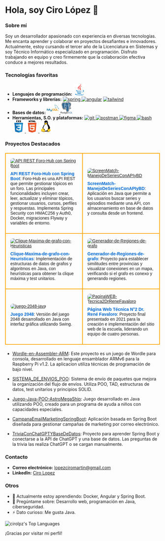 # Hola, soy Ciro López 👋

### Sobre mí
Soy un desarrollador apasionado con experiencia en diversas tecnologías. Me encanta aprender y colaborar en proyectos desafiantes e innovadores. Actualmente, estoy cursando el tercer año de la Licenciatura en Sistemas y soy Técnico Informático especializado en programación. Disfruto trabajando en equipo y creo firmemente que la colaboración efectiva conduce a mejores resultados.

### Tecnologías favoritas
- **Lenguajes de programación:** <a href="https://www.java.com" target="_blank" rel="noreferrer"> <img src="https://raw.githubusercontent.com/devicons/devicon/master/icons/java/java-original.svg" alt="java" width="40" height="40"/> </a>
- **Frameworks y librerías:** <a href="https://spring.io/" target="_blank" rel="noreferrer"> <img src="https://www.vectorlogo.zone/logos/springio/springio-icon.svg" alt="spring" width="40" height="40"/></a></a><a href="https://angular.io" target="_blank" rel="noreferrer"> <img src="https://angular.io/assets/images/logos/angular/angular.svg" alt="angular" width="40" height="40"/></a> </a> <a href="https://tailwindcss.com/" target="_blank" rel="noreferrer"> <img src="https://www.vectorlogo.zone/logos/tailwindcss/tailwindcss-icon.svg" alt="tailwind" width="40" height="40"/> </a> 
- **Bases de datos:**  <a href="https://www.mysql.com/" target="_blank" rel="noreferrer"> <img src="https://raw.githubusercontent.com/devicons/devicon/master/icons/mysql/mysql-original-wordmark.svg" alt="mysql" width="40" height="40"/> </a> <a href="https://www.postgresql.org" target="_blank" rel="noreferrer"> <img src="https://raw.githubusercontent.com/devicons/devicon/master/icons/postgresql/postgresql-original-wordmark.svg" alt="postgresql" width="40" height="40"/> </a>
- **Herramientas, S.O.  y plataformas:** <a href="https://git-scm.com/" target="_blank" rel="noreferrer"> <img src="https://www.vectorlogo.zone/logos/git-scm/git-scm-icon.svg" alt="git" width="40" height="40"/> </a> <a href="https://postman.com" target="_blank" rel="noreferrer"> <img src="https://www.vectorlogo.zone/logos/getpostman/getpostman-icon.svg" alt="postman" width="40" height="40"/> </a></a> <a href="https://www.figma.com/" target="_blank" rel="noreferrer"> <img src="https://www.vectorlogo.zone/logos/figma/figma-icon.svg" alt="figma" width="40" height="40"/> </a> <a href="https://www.gnu.org/software/bash/" target="_blank" rel="noreferrer"> <img src="https://www.vectorlogo.zone/logos/gnu_bash/gnu_bash-icon.svg" alt="bash" width="40" height="40"/> </a>
 </a> <a href="https://www.w3schools.com/css/" target="_blank" rel="noreferrer"> <img src="https://raw.githubusercontent.com/devicons/devicon/master/icons/css3/css3-original-wordmark.svg" alt="css3" width="40" height="40"/> </a> <a href="https://www.w3.org/html/" target="_blank" rel="noreferrer"> <img src="https://raw.githubusercontent.com/devicons/devicon/master/icons/html5/html5-original-wordmark.svg" alt="html5" width="40" height="40"/> </a><a href="https://www.linux.org/" target="_blank" rel="noreferrer"> <img src="https://raw.githubusercontent.com/devicons/devicon/master/icons/linux/linux-original.svg" alt="linux" width="40" height="40"/> </a>

### Proyectos Destacados

<table style="width: 100%; border-collapse: collapse; font-family: Arial, sans-serif; margin: 20px 0;">
  <tr>
    <td style="width: 50%; border: 2px solid #FFA500; padding: 15px;">
      <a href="https://www.youtube.com/watch?v=3LF_k-Gb7qM" target="_blank">
        <img src="https://img.youtube.com/vi/3LF_k-Gb7qM/maxresdefault.jpg" alt="API REST Foro-Hub con Spring Boot" style="width: 100%; border-radius: 8px;">
      </a>
      <p style="margin: 10px 0;"><a href="https://github.com/cirolpz/Foro-Hub" style="text-decoration: none; color: #0066CC; font-weight: bold;">API REST Foro-Hub con Spring Boot</a>: Foro-Hub es una API REST que permite gestionar tópicos en un foro. Las principales funcionalidades incluyen crear, leer, actualizar y eliminar tópicos, gestionar usuarios, cursos, perfiles y respuestas. Implementa Spring Security con HMAC256 y Auth0, Docker, migraciones Flyway y variables de entorno.</p>
    </td>
    <td style="width: 50%; border: 2px solid #FFA500; padding: 15px;">
      <a href="https://www.youtube.com/watch?v=OMiMnBaMZz0" target="_blank">
        <img src="https://img.youtube.com/vi/OMiMnBaMZz0/maxresdefault.jpg" alt="ScreenMatch-ManejoDeSeriesConAPIyBD" style="width: 100%; border-radius: 8px;">
      </a>
      <p style="margin: 10px 0;"><a href="https://github.com/cirolpz/ScreenMatch-ManejoDeSeriesConAPIyBD" style="text-decoration: none; color: #0066CC; font-weight: bold;">ScreenMatch-ManejoDeSeriesConAPIyBD</a>: Aplicación en Java que permite a los usuarios buscar series y episodios mediante una API, con almacenamiento en base de datos y consulta desde un frontend.</p>
    </td>
  </tr>
  <tr>
    <td style="width: 50%; border: 2px solid #FFA500; padding: 15px;">
      <a href="https://www.youtube.com/watch?v=21LM3EXHvR4" target="_blank">
        <img src="https://img.youtube.com/vi/21LM3EXHvR4/maxresdefault.jpg" alt="Clique-Maxima-de-grafo-con-Heuristicas" style="width: 100%; border-radius: 8px;">
      </a>
      <p style="margin: 10px 0;"><a href="https://github.com/cirolpz/Clique-Maxima-de-grafo-con-Heuristicas" style="text-decoration: none; color: #0066CC; font-weight: bold;">Clique-Maxima-de-grafo-con-Heuristicas</a>: Implementación de estructuras de datos de grafos y algoritmos en Java, con heurísticas para obtener la clique máxima y test unitarios.</p>
    </td>
    <td style="width: 50%; border: 2px solid #FFA500; padding: 15px;">
      <a href="https://www.youtube.com/watch?v=3ohxWuWwB3U" target="_blank">
        <img src="https://img.youtube.com/vi/3ohxWuWwB3U/maxresdefault.jpg" alt="Generador-de-Regiones-de-grafo" style="width: 100%; border-radius: 8px;">
      </a>
      <p style="margin: 10px 0;"><a href="https://github.com/cirolpz/Generador-de-Regiones-de-grafo" style="text-decoration: none; color: #0066CC; font-weight: bold;">Generador-de-Regiones-de-grafo</a>: Proyecto para establecer similitudes entre provincias y visualizar conexiones en un mapa, verificando si el grafo es conexo y generando regiones.</p>
    </td>
  </tr>
  <tr>
    <td style="width: 50%; border: 2px solid #FFA500; padding: 15px;">
      <a href="https://www.youtube.com/watch?v=2jLjgfIf_14" target="_blank">
        <img src="https://img.youtube.com/vi/2jLjgfIf_14/maxresdefault.jpg" alt="juego-2048-java" style="width: 100%; border-radius: 8px;">
      </a>
      <p style="margin: 10px 0;"><a href="https://github.com/cirolpz/juego-2048-java" style="text-decoration: none; color: #0066CC; font-weight: bold;">Juego 2048</a>: Versión del juego 2048 desarrollado en Java con interfaz gráfica utilizando Swing.</p>
    </td>
    <td style="width: 50%; border: 2px solid #FFA500; padding: 15px;">
      <a href="https://www.youtube.com/watch?v=F9NmK5cMNkU" target="_blank">
        <img src="https://img.youtube.com/vi/F9NmK5cMNkU/maxresdefault.jpg" alt="PaginaWEB-Tecnica2DrReneFavaloro" style="width: 100%; border-radius: 8px;">
      </a>
      <p style="margin: 10px 0;"><a href="https://github.com/cirolpz/PaginaWEB-Tecnica2DrReneFavaloro" style="text-decoration: none; color: #0066CC; font-weight: bold;">Página Web Técnica N°2 Dr. René Favaloro</a>: Proyecto final presentado en 2021 para la creación e implementación del sitio web de la escuela, liderando un equipo de cuatro personas.</p>
    </td>
  </tr>
</table>


- [Wordle-en-Assembler-ARM](https://github.com/cirolpz/Wordle-en-Assembler-ARM): Este proyecto es un juego de Wordle para consola, desarrollado en lenguaje ensamblador ARMv6 para la Raspberry Pi v1.2. La aplicacion utiliza técnicas de programación de bajo nivel.

- [SISTEMA_DE_ENVIOS_POO](https://github.com/cirolpz/SISTEMA_DE_ENVIOS_POO): Sistema de envío de paquetes que mejora la organización del flujo de envíos. Utiliza POO, TAD, estructuras de datos, test unitarios y principios SOLID.

- [Juego-Java-POO-AstroMegaShip](https://github.com/cirolpz/Juego-Java-POO-AstroMegaShip): Juego desarrollado en Java utilizando POO, creado para un programa de ayuda a niños con capacidades especiales.

- [CampanaEmailMarketingSpringBoot](https://github.com/cirolpz/CampanaEmailMarketingSpringBoot): Aplicación basada en Spring Boot diseñada para gestionar campañas de marketing por correo electrónico.

- [TriviaConChatGPTYBaseDeDatos](https://github.com/cirolpz/TriviaConChatGPTYBaseDeDatos): Proyecto para aprender Spring Boot y conectarse a la API de ChatGPT y una base de datos. Las preguntas de la trivia las realiza ChatGPT o se cargan manualmente.

### Contacto
- **Correo electrónico:** lopezciromartin@gmail.com
- **LinkedIn:** [Ciro Lopez](https://www.linkedin.com/in/ciro-lopez-835259184/)

### Otros
- 🌱 Actualmente estoy aprendiendo: Docker, Angular y Spring Boot.
- 💬 Pregúntame sobre: Desarrollo web, programación en Java, ciberseguridad.
- ⚡ Dato curioso: Me gusta Java.

![cirolpz's Top Languages](https://github-readme-stats.vercel.app/api/top-langs/?username=cirolpz&theme=gruvbox&show_icons=true&hide_border=true&layout=compact)

¡Gracias por visitar mi perfil!
